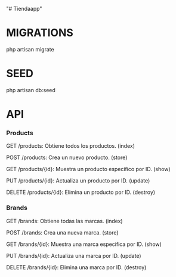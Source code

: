 "# Tiendaapp" 

# MIGRATIONS

php artisan migrate

# SEED

php artisan db:seed

# API

### Products 

GET /products: Obtiene todos los productos. (index)

POST /products: Crea un nuevo producto. (store)

GET /products/{id}: Muestra un producto específico por ID. (show)

PUT /products/{id}: Actualiza un producto por ID. (update)

DELETE /products/{id}: Elimina un producto por ID. (destroy)

### Brands

GET /brands: Obtiene todas las marcas. (index)

POST /brands: Crea una nueva marca. (store)

GET /brands/{id}: Muestra una marca específica por ID. (show)

PUT /brands/{id}: Actualiza una marca por ID. (update)

DELETE /brands/{id}: Elimina una marca por ID. (destroy)